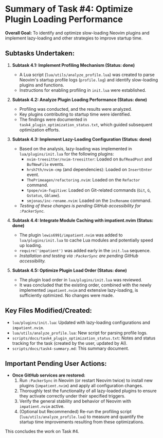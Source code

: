 # Summary of Task #4: Optimize Plugin Loading Performance

**Overall Goal:** To identify and optimize slow-loading Neovim plugins and implement lazy-loading and other strategies to improve startup time.

## Subtasks Undertaken:

1.  **Subtask 4.1: Implement Profiling Mechanism (Status: done)**
    *   A Lua script (`lua/utils/analyze_profile.lua`) was created to parse Neovim's startup profile logs (`profile.log`) and identify slow-loading plugins and functions.
    *   Instructions for enabling profiling in `init.lua` were established.

2.  **Subtask 4.2: Analyze Plugin Loading Performance (Status: done)**
    *   Profiling was conducted, and the results were analyzed.
    *   Key plugins contributing to startup time were identified.
    *   The findings were documented in `task4_plugin_optimization_status.txt`, which guided subsequent optimization efforts.

3.  **Subtask 4.3: Implement Lazy-Loading Configuration (Status: done)**
    *   Based on the analysis, lazy-loading was implemented in `lua/plugins/init.lua` for the following plugins:
        *   `nvim-treesitter/nvim-treesitter`: Loaded on `BufReadPost` and `BufNewFile` events.
        *   `hrsh7th/nvim-cmp` (and dependencies): Loaded on `InsertEnter` event.
        *   `ThePrimeagen/refactoring.nvim`: Loaded on the `Refactor` command.
        *   `tpope/vim-fugitive`: Loaded on Git-related commands (`Git`, `G`, `Gstatus`, `Gblame`).
        *   `smjonas/inc-rename.nvim`: Loaded on the `IncRename` command.
    *   *Testing of these changes is pending GitHub accessibility for `:PackerSync`.*

4.  **Subtask 4.4: Integrate Module Caching with impatient.nvim (Status: done)**
    *   The plugin `lewis6991/impatient.nvim` was added to `lua/plugins/init.lua` to cache Lua modules and potentially speed up loading.
    *   `require('impatient')` was added early in the `init.lua` sequence.
    *   *Installation and testing via `:PackerSync` are pending GitHub accessibility.*

5.  **Subtask 4.5: Optimize Plugin Load Order (Status: done)**
    *   The plugin load order in `lua/plugins/init.lua` was reviewed.
    *   It was concluded that the existing order, combined with the newly implemented `impatient.nvim` and extensive lazy-loading, is sufficiently optimized. No changes were made.

## Key Files Modified/Created:

*   `lua/plugins/init.lua`: Updated with lazy-loading configurations and `impatient.nvim`.
*   `lua/utils/analyze_profile.lua`: New script for parsing profile logs.
*   `scripts/docs/task4_plugin_optimization_status.txt`: Notes and status tracking for the task (created by the user, updated by AI).
*   `scripts/docs/task4-summary.md`: This summary document.

## Important Pending User Actions:

*   **Once GitHub services are restored:**
    1.  Run `:PackerSync` in Neovim (or restart Neovim twice) to install new plugins (`impatient.nvim`) and apply all configuration changes.
    2.  Thoroughly test the functionality of all lazy-loaded plugins to ensure they activate correctly under their specified triggers.
    3.  Verify the general stability and behavior of Neovim with `impatient.nvim` active.
    4.  (Optional but Recommended) Re-run the profiling script (`lua/utils/analyze_profile.lua`) to measure and quantify the startup time improvements resulting from these optimizations.

This concludes the work on Task #4.
